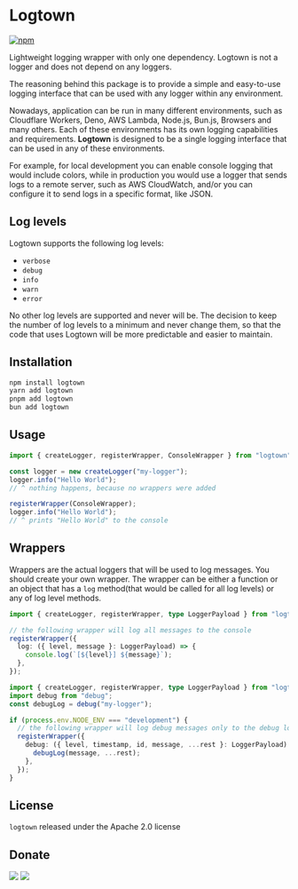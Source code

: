 # Logtown

[![npm](https://img.shields.io/npm/v/logtown?color=0000ff&label=npm&labelColor=000)](https://npmjs.com/package/logtown)

Lightweight logging wrapper with only one dependency. Logtown is not a logger and does not depend on any loggers.

The reasoning behind this package is to provide a simple and easy-to-use logging interface that can be used with any logger within any environment.

Nowadays, application can be run in many different environments, such as Cloudflare Workers, Deno, AWS Lambda, Node.js, Bun.js, Browsers and many others. Each of these environments has its own logging capabilities and requirements. **Logtown** is designed to be a single logging interface that can be used in any of these environments.

For example, for local development you can enable console logging that would include colors, while in production you would use a logger that sends logs to a remote server, such as AWS CloudWatch, and/or you can configure it to send logs in a specific format, like JSON.

## Log levels

Logtown supports the following log levels:

- `verbose`
- `debug`
- `info`
- `warn`
- `error`

No other log levels are supported and never will be. The decision to keep the number of log levels to a minimum and never change them, so that the code that uses Logtown will be more predictable and easier to maintain.

## Installation

```bash
npm install logtown
yarn add logtown
pnpm add logtown
bun add logtown
```

## Usage

```typescript
import { createLogger, registerWrapper, ConsoleWrapper } from "logtown";

const logger = new createLogger("my-logger");
logger.info("Hello World");
// ^ nothing happens, because no wrappers were added

registerWrapper(ConsoleWrapper);
logger.info("Hello World");
// ^ prints "Hello World" to the console
```

## Wrappers

Wrappers are the actual loggers that will be used to log messages. You should create your own wrapper. The wrapper can be either a function or an object that has a `log` method(that would be called for all log levels) or any of log level methods.

```typescript
import { createLogger, registerWrapper, type LoggerPayload } from "logtown";

// the following wrapper will log all messages to the console
registerWrapper({
  log: ({ level, message }: LoggerPayload) => {
    console.log(`[${level}] ${message}`);
  },
});
```

```typescript
import { createLogger, registerWrapper, type LoggerPayload } from "logtown";
import debug from "debug";
const debugLog = debug("my-logger");

if (process.env.NODE_ENV === "development") {
  // the following wrapper will log debug messages only to the debug logger
  registerWrapper({
    debug: ({ level, timestamp, id, message, ...rest }: LoggerPayload) => {
      debugLog(message, ...rest);
    },
  });
}
```

## License

`logtown` released under the Apache 2.0 license

## Donate

[![](https://img.shields.io/badge/patreon-donate-yellow.svg)](https://www.patreon.com/red_rabbit)
[![](https://img.shields.io/static/v1?label=UNITED24&message=support%20Ukraine&color=blue)](https://u24.gov.ua/)
